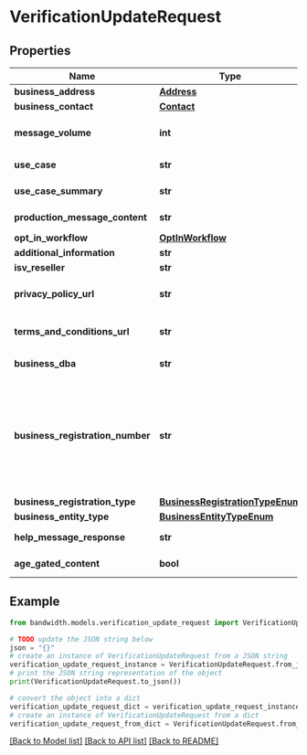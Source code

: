# VerificationUpdateRequest


## Properties

Name | Type | Description | Notes
------------ | ------------- | ------------- | -------------
**business_address** | [**Address**](Address.md) |  | 
**business_contact** | [**Contact**](Contact.md) |  | 
**message_volume** | **int** | Estimated monthly volume of messages from the toll-free number. | 
**use_case** | **str** | The category of the use case. | 
**use_case_summary** | **str** | A general idea of the use case and customer. | 
**production_message_content** | **str** | Example of message content. | 
**opt_in_workflow** | [**OptInWorkflow**](OptInWorkflow.md) |  | 
**additional_information** | **str** | Any additional information. | [optional] 
**isv_reseller** | **str** | ISV name. | [optional] 
**privacy_policy_url** | **str** | The Toll-Free Verification request privacy policy URL. | [optional] 
**terms_and_conditions_url** | **str** | The Toll-Free Verification request terms and conditions policy URL. | [optional] 
**business_dba** | **str** | The company &#39;Doing Business As&#39;. | [optional] 
**business_registration_number** | **str** | US Federal Tax ID Number (EIN) or Canada Business Number (CBN). Optional until early 2026. If a value is provided for this field, a value must be provided for &#x60;businessRegistrationType&#x60; and &#x60;businessEntityType&#x60;. Available starting October 1st, 2025. | [optional] 
**business_registration_type** | [**BusinessRegistrationTypeEnum**](BusinessRegistrationTypeEnum.md) |  | [optional] 
**business_entity_type** | [**BusinessEntityTypeEnum**](BusinessEntityTypeEnum.md) |  | [optional] 
**help_message_response** | **str** | A message that gets sent to users requesting help. | [optional] 
**age_gated_content** | **bool** | Indicates whether the content is age-gated. | [optional] 

## Example

```python
from bandwidth.models.verification_update_request import VerificationUpdateRequest

# TODO update the JSON string below
json = "{}"
# create an instance of VerificationUpdateRequest from a JSON string
verification_update_request_instance = VerificationUpdateRequest.from_json(json)
# print the JSON string representation of the object
print(VerificationUpdateRequest.to_json())

# convert the object into a dict
verification_update_request_dict = verification_update_request_instance.to_dict()
# create an instance of VerificationUpdateRequest from a dict
verification_update_request_from_dict = VerificationUpdateRequest.from_dict(verification_update_request_dict)
```
[[Back to Model list]](../README.md#documentation-for-models) [[Back to API list]](../README.md#documentation-for-api-endpoints) [[Back to README]](../README.md)


